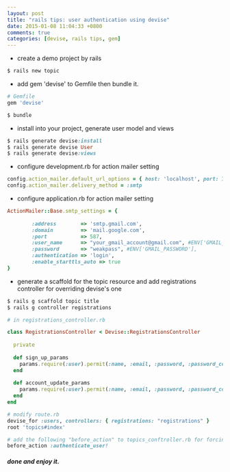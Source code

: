 ```yaml
---
layout: post
title: "rails tips: user authentication using devise"
date: 2015-01-08 11:04:33 +0800
comments: true
categories: [devise, rails tips, gem]
---
```

- create a demo project by rails
``` ruby
$ rails new topic
```
- add gem 'devise' to Gemfile then bundle it.
``` ruby
# Gemfile
gem 'devise'

$ bundle
```
- install into your project, generate user model and views
``` ruby
$ rails generate devise:install
$ rails generate devise User
$ rails generate devise:views
```
- configure development.rb for action mailer setting
``` ruby
config.action_mailer.default_url_options = { host: 'localhost', port: 3000 }
config.action_mailer.delivery_method = :smtp
```
- configure application.rb for action mailer setting
``` ruby
ActionMailer::Base.smtp_settings = {
 
        :address        => 'smtp.gmail.com',
        :domain         => 'mail.google.com',
        :port           => 587,
        :user_name      => "your_gmail_account@gmail.com", #ENV['GMAIL_USERNAME'],
        :password       => "weakpass", #ENV['GMAIL_PASSWORD'],
        :authentication => 'login',
        :enable_starttls_auto => true
}
```
- generate a scaffold for the topic resource and add registrations controller for overriding devise's one
``` ruby
$ rails g scaffold topic title
$ rails g controller registrations 

# in registrations_controller.rb

class RegistrationsController < Devise::RegistrationsController
 
  private
 
  def sign_up_params
    params.require(:user).permit(:name, :email, :password, :password_confirmation)
  end
 
  def account_update_params
    params.require(:user).permit(:name, :email, :password, :password_confirmation, :current_password)
  end 
end

# modify route.rb
devise_for :users, controllers: { registrations: "registrations" }
root 'topics#index'

# add the following "before_action" to topics_conftroller.rb for forcing users logging in
before_action :authenticate_user!

```

##### done and enjoy it.



